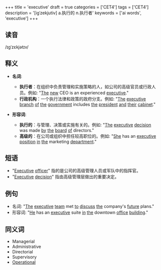 +++
title = 'executive'
draft = true
categories = ['CET4']
tags = ['CET4']
description = '[igˈzekjutiv] a.执行的 n.执行者'
keywords = ['ai words', 'executive']
+++

## 读音
/ɪɡˈzɛkjətɪv/

## 释义
- **名词**:
  - **执行者**：在组织中负责管理和实施策略的人，如公司的高级官员或行政人员。例如: "[The](/zh/post/the/) [new](/zh/post/new/) CEO is an experienced [executive](/zh/post/executive/)."
  - **行政机构**：一个执行法律和政策的政府分支。例如: "[The](/zh/post/the/) [executive](/zh/post/executive/) [branch](/zh/post/branch/) [of](/zh/post/of/) [the](/zh/post/the/) [government](/zh/post/government/) includes [the](/zh/post/the/) [president](/zh/post/president/) [and](/zh/post/and/) [their](/zh/post/their/) [cabinet](/zh/post/cabinet/)."

- **形容词**:
  - **执行的**：与管理、决策或实施有关的。例如: "[The](/zh/post/the/) [executive](/zh/post/executive/) [decision](/zh/post/decision/) was made [by](/zh/post/by/) [the](/zh/post/the/) [board](/zh/post/board/) [of](/zh/post/of/) directors."
  - **高级的**：在公司或组织中担任较高职位的。例如: "[She](/zh/post/she/) has an [executive](/zh/post/executive/) [position](/zh/post/position/) [in](/zh/post/in/) [the](/zh/post/the/) marketing [department](/zh/post/department/)."

## 短语
- "[Executive](/zh/post/executive/) [officer](/zh/post/officer/)" 指的是公司的高级管理人员或军队中的指挥官。
- "[Executive](/zh/post/executive/) [decision](/zh/post/decision/)" 指由高级管理层做出的重要决定。

## 例句
- 名词: "[The](/zh/post/the/) [executive](/zh/post/executive/) [team](/zh/post/team/) met [to](/zh/post/to/) [discuss](/zh/post/discuss/) [the](/zh/post/the/) company's [future](/zh/post/future/) plans."
- 形容词: "[He](/zh/post/he/) has an [executive](/zh/post/executive/) suite [in](/zh/post/in/) [the](/zh/post/the/) downtown [office](/zh/post/office/) [building](/zh/post/building/)."

## 同义词
- Managerial
- Administrative
- Directorial
- Supervisory
- [Operational](/zh/post/operational/)
